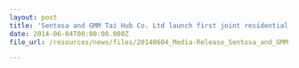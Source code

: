 ```yaml
---
layout: post
title: 'Sentosa and GMM Tai Hub Co. Ltd launch first joint residential project, Spooktacular Village – Laddaland'
date: 2014-06-04T00:00:00.000Z
file_url: /resources/news/files/20140604_Media-Release_Sentosa_and_GMM-Tai-Hub_launch_first_joint_residential_project_Spooktacular_Laddaland.pdf

---
```


